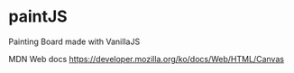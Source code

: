 # paintJS
Painting Board made with VanillaJS

MDN Web docs
https://developer.mozilla.org/ko/docs/Web/HTML/Canvas
